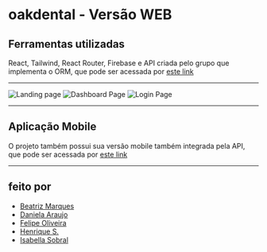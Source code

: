 # oakdental - Versão WEB

## Ferramentas utilizadas

React, Tailwind, React Router, Firebase e API criada pelo grupo que implementa o ORM, que pode ser acessada por [este link](https://github.com/feliveira/oakdental/)

---

<img src="https://cdn.discordapp.com/attachments/742342216269168730/1043591182539837480/image.png" alt="Landing page" />
<img src="https://cdn.discordapp.com/attachments/742342216269168730/1043590957762871437/image.png"
alt="Dashboard Page" />
<img src="https://cdn.discordapp.com/attachments/742342216269168730/1043591443652034692/image.png"
alt="Login Page" />

---

## Aplicação Mobile


O projeto também possui sua versão mobile também integrada pela API, que pode ser acessada por [este link](https://github.com/feliveira/oak-mobile)

---

## feito por
* [Beatriz Marques](https://github.com/z1rta)
* [Daniela Araujo](https://github.com/daniaraujoxx)
* [Felipe Oliveira](https://github.com/feliveira)
* [Henrique S.](https://github.com/hsugui)
* [Isabella Sobral](https://github.com/isabellassobral)
